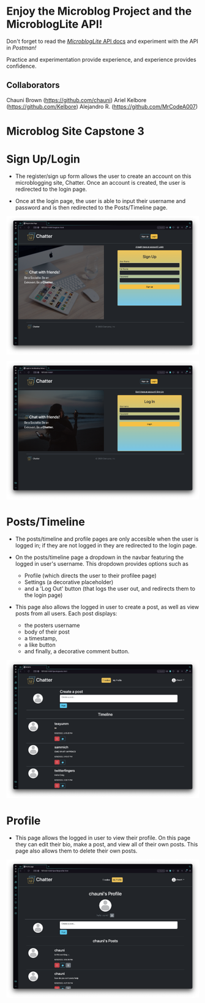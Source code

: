 # Enjoy the Microblog Project and the MicroblogLite API!

Don't forget to read the [*MicroblogLite* API docs](https://microbloglite.herokuapp.com/docs/) and experiment with the API in *Postman!*

Practice and experimentation provide experience, and experience provides confidence.

## Collaborators
Chauni Brown (https://github.com/chauni)
Ariel Kelbore (https://github.com/Kelbore)
Alejandro R. (https://github.com/MrCodeA007)

# Microblog Site Capstone 3

# Sign Up/Login
- The register/sign up form allows the user to create an account on this microblogging site, Chatter. Once an account is created, the user is redirected to the login page.

- Once at the login page, the user is able to input their username and password and is then redirected to the Posts/Timeline page.

![Image of register page](global-images/microblog-chatter-register-page.png)

![Image of login page](global-images/microblog-chatter-login-page.png)

# Posts/Timeline

  - The posts/timeline and profile pages are only accesible when the user is logged in; if they are not logged in they are redirected to the login page.

  - On the posts/timeline page a dropdown in the navbar featuring the logged in user's username. This dropdown provides options such as
    - Profile (which directs the user to their profilee page)
    - Settings (a decorative placeholder)
    - and a 'Log Out' button (that logs the user out, and redirects them to the login page)
    
  - This page also allows the logged in user to create a post, as well as view posts from all users. Each post displays:
    - the posters username 
    - body of their post 
    - a timestamp,
    - a like button
    - and finally, a decorative comment button.

![Image of posts/timeline page](global-images/microblog-chatter-posts-page.png)

# Profile

  - This page allows the logged in user to view their profile. On this page they can edit their bio, make a post, and view all of their own posts. This page also allows them to delete their own posts.

![Image of profile page](global-images/microblog-chatter-profile-page.png)